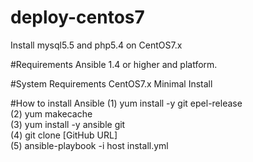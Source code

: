 # deploy-centos7
Install mysql5.5 and php5.4 on CentOS7.x

#Requirements
Ansible 1.4 or higher and platform.

#System Requirements
CentOS7.x Minimal Install

#How to install Ansible
 (1) yum install -y git epel-release<br>
 (2) yum makecache<br>
 (3) yum install -y ansible git<br>
 (4) git clone [GitHub URL]<br>
 (5) ansible-playbook -i host install.yml
